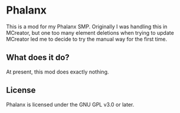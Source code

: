# Phalanx

This is a mod for my Phalanx SMP. Originally I was handling this in MCreator, but one too many element deletions when trying to update MCreator led me to decide to try the manual way for the first time.

## What does it do?

At present, this mod does exactly nothing.

## License

Phalanx is licensed under the GNU GPL v3.0 or later.
